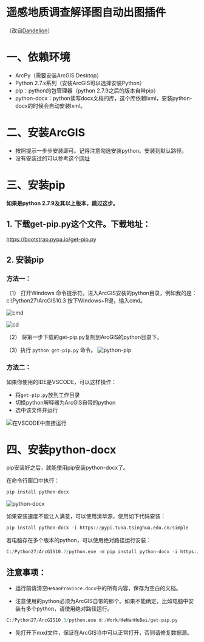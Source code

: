 # 遥感地质调查解译图自动出图插件

（改自[Dandelion](https://gitee.com/xushiluo/HeNanMiningCard/tree/master/)）

# 一、依赖环境
- ArcPy（需要安装ArcGIS Desktop）
- Python 2.7.x系列（安装ArcGIS可以选择安装Python）
- pip：python的包管理器（python 2.7.9之后的版本自带pip）
- python-docx：python读写docx文档的库，这个库依赖lxml，安装python-docx的时候会自动安装lxml。

# 二、安装ArcGIS
- 按照提示一步步安装即可。记得注意勾选安装python。安装到默认路径。
- 没有安装过的可以参考这个[网址](https://www.jb51.net/softs/682047.html#downintro2)

# 三、安装pip
**如果是python 2.7.9及其以上版本，跳过这步。**

## 1. 下载get-pip.py这个文件。下载地址：
https://bootstrap.pypa.io/get-pip.py

## 2. 安装pip
### 方法一：

（1） 打开Windows 命令提示符。进入ArcGIS安装的python目录，例如我的是：c:\Python27\ArcGIS10.3
按下Windows+R键，输入cmd。

![cmd](./readme_pics/20170622111514.png)

![cd](./readme_pics/20170622112617.png)

（2） 将第一步下载的get-pip.py复制到ArcGIS的python目录下。

（3）执行 `python get-pip.py` 命令。
![python-pip](./readme_pics/20170622112819.png)

### 方法二：

如果你使用的IDE是VSCODE，可以这样操作：

- 将`get-pip.py`放到工作目录
- 切换python解释器为ArcGIS自带的python
- 选中该文件并运行

![在VSCODE中直接运行](./readme_pics/vscode-install.png)

# 四、安装python-docx

pip安装好之后，就能使用pip安装python-docx了。

在命令行窗口中执行：

```python
pip install python-docx
```

![python-docx](./readme_pics/20170622113141.png)

如果安装速度不能让人满意，可以使用清华源，使用如下代码安装：

```python
pip install python-docx -i https://pypi.tuna.tsinghua.edu.cn/simple
```

若电脑存在多个版本的python，可以使用绝对路径运行安装：

```python
C:/Python27/ArcGIS10.7/python.exe -m pip install python-docx -i https://pypi.tuna.tsinghua.edu.cn/simple
```

## 注意事项：

- 运行前请清空`HeNanProvince.docx`中的所有内容，保存为空白的文档。

- 注意使用的python必须为ArcGIS自带的那个。如果不能确定，比如电脑中安装有多个python，请使用绝对路径运行。

```python
C:/Python27/ArcGIS10.3/python.exe d:/Work/HeNanHuBei/get-pip.py
```
- 先打开下mxd文件，保证在ArcGIS当中可以正常打开，否则请修复数据源。

